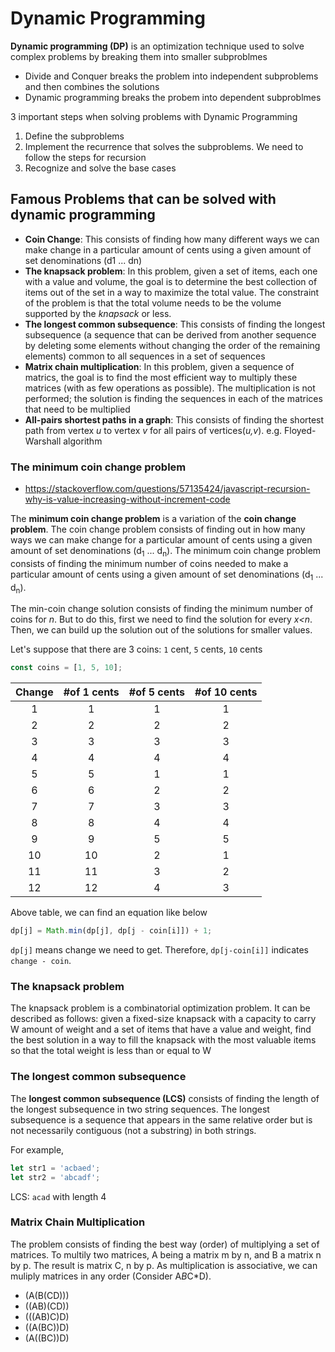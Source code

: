 # Dynamic Programming

**Dynamic programming (DP)** is an optimization technique used to solve complex problems by breaking them into smaller subproblmes

- Divide and Conquer breaks the problem into independent subproblems and then combines the solutions
- Dynamic programming breaks the probem into dependent subproblmes

3 important steps when solving problems with Dynamic Programming

1. Define the subproblems
2. Implement the recurrence that solves the subproblems. We need to follow the steps for recursion
3. Recognize and solve the base cases

## Famous Problems that can be solved with dynamic programming

- **Coin Change**: This consists of finding how many different ways we can make change in a particular amount of cents using a given amount of set denominations (d1 ... dn)
- **The knapsack problem**: In this problem, given a set of items, each one with a value and volume, the goal is to determine the best collection of items out of the set in a way to maximize the total value. The constraint of the problem is that the total volume needs to be the volume supported by the _knapsack_ or less.
- **The longest common subsequence**: This consists of finding the longest subsequence (a sequence that can be derived from another sequence by deleting some elements without changing the order of the remaining elements) common to all sequences in a set of sequences
- **Matrix chain multiplication**: In this problem, given a sequence of matrics, the goal is to find the most efficient way to multiply these matrices (with as few operations as possible). The multiplication is not performed; the solution is finding the sequences in each of the matrices that need to be multiplied
- **All-pairs shortest paths in a graph**: This consists of finding the shortest path from vertex _u_ to vertex _v_ for all pairs of vertices(_u,v_). e.g. Floyed-Warshall algorithm

### The minimum coin change problem

- https://stackoverflow.com/questions/57135424/javascript-recursion-why-is-value-increasing-without-increment-code

The **minimum coin change problem** is a variation of the **coin change problem**. The coin change problem consists of finding out in how many ways we can make change for a particular amount of cents using a given amount of set denominations (d<sub>1</sub> ... d<sub>n</sub>). The minimum coin change problem consists of finding the minimum number of coins needed to make a particular amount of cents using a given amount of set denominations (d<sub>1</sub> ... d<sub>n</sub>).

The min-coin change solution consists of finding the minimum number of coins for _n_. But to do this, first we need to find the solution for every _x<n_. Then, we can build up the solution out of the solutions for smaller values.

Let's suppose that there are 3 coins: `1` cent, `5` cents, `10` cents

```javascript
const coins = [1, 5, 10];
```

| **Change** | **#of 1 cents** | **#of 5 cents** | **#of 10 cents** |
| :--------: | :-------------: | :-------------: | :--------------: |
|     1      |        1        |        1        |        1         |
|     2      |        2        |        2        |        2         |
|     3      |        3        |        3        |        3         |
|     4      |        4        |        4        |        4         |
|     5      |        5        |        1        |        1         |
|     6      |        6        |        2        |        2         |
|     7      |        7        |        3        |        3         |
|     8      |        8        |        4        |        4         |
|     9      |        9        |        5        |        5         |
|     10     |       10        |        2        |        1         |
|     11     |       11        |        3        |        2         |
|     12     |       12        |        4        |        3         |

Above table, we can find an equation like below

```javascript
dp[j] = Math.min(dp[j], dp[j - coin[i]]) + 1;
```

`dp[j]` means change we need to get. Therefore, `dp[j-coin[i]]` indicates `change - coin`.

### The knapsack problem

The knapsack problem is a combinatorial optimization problem. It can be described as follows: given a fixed-size knapsack with a capacity to carry W amount of weight and a set of items that have a value and weight, find the best solution in a way to fill the knapsack with the most valuable items so that the total weight is less than or equal to W

### The longest common subsequence

The **longest common subsequence (LCS)** consists of finding the length of the longest subsequence in two string sequences. The longest subsequence is a sequence that appears in the same relative order but is not necessarily contiguous (not a substring) in both strings.

For example,

```javascript
let str1 = 'acbaed';
let str2 = 'abcadf';
```

LCS: `acad` with length 4

### Matrix Chain Multiplication

The problem consists of finding the best way (order) of multiplying a set of matrices.
To multily two matrices, A being a matrix m by n, and B a matrix n by p. The result is matrix C, n by p. As multiplication is associative, we can muliply matrices in any order (Consider A*B*C\*D).

- (A(B(CD)))
- ((AB)(CD))
- (((AB)C)D)
- ((A(BC))D)
- (A((BC))D)
